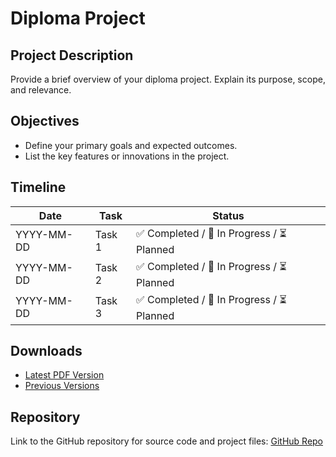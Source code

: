 # Diploma Project

## Project Description
Provide a brief overview of your diploma project. Explain its purpose, scope, and relevance.

## Objectives
- Define your primary goals and expected outcomes.
- List the key features or innovations in the project.

## Timeline
| Date | Task | Status |
|------|------|--------|
| YYYY-MM-DD | Task 1 | ✅ Completed / 🔄 In Progress / ⏳ Planned |
| YYYY-MM-DD | Task 2 | ✅ Completed / 🔄 In Progress / ⏳ Planned |
| YYYY-MM-DD | Task 3 | ✅ Completed / 🔄 In Progress / ⏳ Planned |

## Downloads
- [Latest PDF Version](./docs/latest.pdf)
- [Previous Versions](./docs/)

## Repository
Link to the GitHub repository for source code and project files: [GitHub Repo](https://github.com/your-repo-link)
